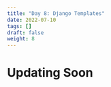 ```yaml
---
title: "Day 8: Django Templates"
date: 2022-07-10
tags: []
draft: false
weight: 8
---
```


# Updating Soon
